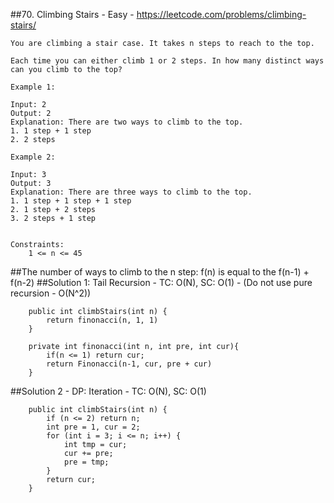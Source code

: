 ##70. Climbing Stairs - Easy - https://leetcode.com/problems/climbing-stairs/
```
You are climbing a stair case. It takes n steps to reach to the top.

Each time you can either climb 1 or 2 steps. In how many distinct ways can you climb to the top?

Example 1:

Input: 2
Output: 2
Explanation: There are two ways to climb to the top.
1. 1 step + 1 step
2. 2 steps

Example 2:

Input: 3
Output: 3
Explanation: There are three ways to climb to the top.
1. 1 step + 1 step + 1 step
2. 1 step + 2 steps
3. 2 steps + 1 step

 
Constraints:
    1 <= n <= 45
```

##The number of ways to climb to the n step: f(n) is equal to the f(n-1) + f(n-2)
##Solution 1: Tail Recursion - TC: O(N), SC: O(1) - (Do not use pure recursion - O(N^2))
```
    public int climbStairs(int n) {
        return finonacci(n, 1, 1)
    }

    private int finonacci(int n, int pre, int cur){
        if(n <= 1) return cur;
        return Finonacci(n-1, cur, pre + cur)
    }
```
##Solution 2 - DP: Iteration - TC: O(N), SC: O(1)
```
    public int climbStairs(int n) {
        if (n <= 2) return n;
        int pre = 1, cur = 2;
        for (int i = 3; i <= n; i++) {
            int tmp = cur;
            cur += pre;
            pre = tmp;
        }
        return cur;
    }
```
